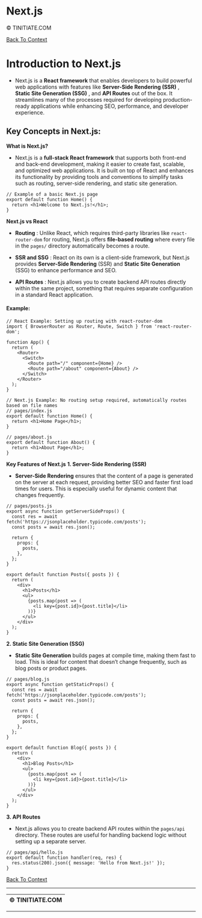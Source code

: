 # Next.js 

© TINITIATE.COM

[Back To Context](README.md) 
# Introduction to Next.js 
 
- Next.js is a **React framework**  that enables developers to build powerful web applications with features like **Server-Side Rendering (SSR)** , **Static Site Generation (SSG)** , and **API Routes**  out of the box. It streamlines many of the processes required for developing production-ready applications while enhancing SEO, performance, and developer experience.

## Key Concepts in Next.js: 
**What is Next.js?**  
- Next.js is a **full-stack React framework**  that supports both front-end and back-end development, making it easier to create fast, scalable, and optimized web applications. It is built on top of React and enhances its functionality by providing tools and conventions to simplify tasks such as routing, server-side rendering, and static site generation.


```Copy code
// Example of a basic Next.js page
export default function Home() {
  return <h1>Welcome to Next.js!</h1>;
}
```
**Next.js vs React**  
- **Routing** : Unlike React, which requires third-party libraries like `react-router-dom` for routing, Next.js offers **file-based routing**  where every file in the `pages/` directory automatically becomes a route.
 
- **SSR and SSG** : React on its own is a client-side framework, but Next.js provides **Server-Side Rendering**  (SSR) and **Static Site Generation**  (SSG) to enhance performance and SEO.
 
- **API Routes** : Next.js allows you to create backend API routes directly within the same project, something that requires separate configuration in a standard React application.

#### Example: 


```Copy code
// React Example: Setting up routing with react-router-dom
import { BrowserRouter as Router, Route, Switch } from 'react-router-dom';

function App() {
  return (
    <Router>
      <Switch>
        <Route path="/" component={Home} />
        <Route path="/about" component={About} />
      </Switch>
    </Router>
  );
}
```


```Copy code
// Next.js Example: No routing setup required, automatically routes based on file names
// pages/index.js
export default function Home() {
  return <h1>Home Page</h1>;
}

// pages/about.js
export default function About() {
  return <h1>About Page</h1>;
}
```
**Key Features of Next.js** **1. Server-Side Rendering (SSR)**  
- **Server-Side Rendering**  ensures that the content of a page is generated on the server at each request, providing better SEO and faster first load times for users. This is especially useful for dynamic content that changes frequently.


```Copy code
// pages/posts.js
export async function getServerSideProps() {
  const res = await fetch('https://jsonplaceholder.typicode.com/posts');
  const posts = await res.json();

  return {
    props: {
      posts,
    },
  };
}

export default function Posts({ posts }) {
  return (
    <div>
      <h1>Posts</h1>
      <ul>
        {posts.map(post => (
          <li key={post.id}>{post.title}</li>
        ))}
      </ul>
    </div>
  );
}
```
**2. Static Site Generation (SSG)**  
- **Static Site Generation**  builds pages at compile time, making them fast to load. This is ideal for content that doesn’t change frequently, such as blog posts or product pages.


```Copy code
// pages/blog.js
export async function getStaticProps() {
  const res = await fetch('https://jsonplaceholder.typicode.com/posts');
  const posts = await res.json();

  return {
    props: {
      posts,
    },
  };
}

export default function Blog({ posts }) {
  return (
    <div>
      <h1>Blog Posts</h1>
      <ul>
        {posts.map(post => (
          <li key={post.id}>{post.title}</li>
        ))}
      </ul>
    </div>
  );
}
```
**3. API Routes**  
- Next.js allows you to create backend API routes within the `pages/api` directory. These routes are useful for handling backend logic without setting up a separate server.


```Copy code
// pages/api/hello.js
export default function handler(req, res) {
  res.status(200).json({ message: 'Hello from Next.js!' });
}
```
[Back To Context](README.md) 

---

| © TINITIATE.COM | 
| --- | 


---